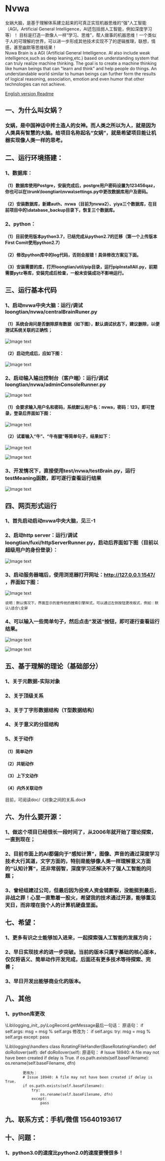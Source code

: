 # Nvwa
女娲大脑，是基于理解体系建立起来的可真正实现机器思维的“强”人工智能（AGI，Artificial General Intelligence，AI还包括弱人工智能，例如深度学习等）！ 目标是打造一款像人一样“学习、思维”，帮人做事的机器思维！一个类似于人的可理解的世界，可以进一步形成其他技术实现不了的逻辑推理，联想，情感，甚至幽默等思维结果！  
Nuwa Brain is a AGI (Artificial General Intelligence. AI also include weak intelligence,such as deep leaning,etc.) based on understanding system that can truly realize machine thinking. The goal is to create a machine thinking like human beings that can "learn and think" and help people do things. An understandable world similar to human beings can further form the results of logical reasoning, association, emotion and even humor that other technologies can not achieve.

[English version Readme](https://github.com/langway/Nvwa/blob/master/README.md)

## 一、为什么叫女娲？
### 女娲，是中国神话中抟土造人的女神。而人类之所以为人，就是因为人类具有智慧的大脑。给项目名称起名“女娲”，就是希望项目能让机器实现像人类一样的思考。

## 二、运行环境搭建：
### 1、数据库：
####  （1）数据库使用Postgre，安装完成后，postgre用户密码设置为123456qaz，你也可以在\trunk\loongtian\nvwa\settings.py中更改数据库用户及密码。
####  （2）安装数据库，新建auth、nvwa（目前为nvwa2）、yiya三个数据库，在目前项目中的\database_backup目录下，恢复三个数据库。
### 2、python：
####  （1）目前使用版本python3.7，已结完成从python2.7的迁移（第一个上传版本First Comit使用python2.7）
####  （2）修改python库中的log代码，否则会报错！具体修改方案见下面。
####  （3）安装需要的库，打开loongtian/util/pip目录，运行pipInstallAll.py，前期需要pytz等库，安装完成后检查，一般未安装成功不影响运行。

## 三、运行基本代码
### 1、启动nvwa中央大脑：运行/调试 loongtian/nvwa/centralBrainRuner.py
#### （1）系统会询问是否删除原有数据（如下图），默认调试状态下，建议删除，以便测试系统关联的正确性；

![Image text](https://raw.githubusercontent.com/langway/Nvwa/master/doc/img/start-nvwa-del-db.png)
    
#### （2）启动完成后，应如下图：
   
![Image text](https://raw.githubusercontent.com/langway/Nvwa/master/doc/img/start-nvwa-success.png)

### 2、启动输入输出控制台（客户端）：运行/调试 loongtian/nvwa/adminConsoleRunner.py

![Image text](https://raw.githubusercontent.com/langway/Nvwa/master/doc/img/start-console.png)

#### （1）会要求输入用户名和密码，系统默认用户名：nvwa，密码：123，即可登录，登录后界面如下图：
  
![Image text](https://raw.githubusercontent.com/langway/Nvwa/master/doc/img/start-console-logon.png)
    
#### （2）试着输入“牛”、“牛有腿”等简单句子，结果如下：
    
![Image text](https://raw.githubusercontent.com/langway/Nvwa/master/doc/img/console-dialog1.png)
    
![Image text](https://raw.githubusercontent.com/langway/Nvwa/master/doc/img/console-dialog2.png)

### 3、开发情况下，直接使用test/nvwa/testBrain.py，运行testMeaning函数，即可逐行查看运行结果

![Image text](https://raw.githubusercontent.com/langway/Nvwa/master/doc/img/console-dialog3.png)


## 四、网页形式运行

### 1、首先启动启动nvwa中央大脑，见三-1

### 2、启动http server：运行/调试 loongtian/fuxi/httpServerRunner.py，启动后界面如下图（目前以超级用户的身份登录）：

![Image text](https://raw.githubusercontent.com/langway/Nvwa/master/doc/img/start-web-server.png)

### 3、启动服务器端后，使用浏览器打开网址：http://127.0.0.1:1547/ ，界面如下图：

![Image text](https://raw.githubusercontent.com/langway/Nvwa/master/doc/img/start-web-index-page.png)

    说明：默认情况下，界面显示的是传统的搜索引擎样式，可以通过左侧按钮更改板式，例如：默认\适合\全屏

### 4、可以输入一些简单句子，然后点击”发送“按钮，即可逐行查看运行结果。

![Image text](https://raw.githubusercontent.com/langway/Nvwa/master/doc/img/web-dialog0.png)

![Image text](https://raw.githubusercontent.com/langway/Nvwa/master/doc/img/web-dialog1.png)


## 五、基于理解的理论（基础部分）
### 1、关于元数据-实际对象
### 2、关于顶级关系
### 3、关于丁字形数据结构（T型数据结构）
### 4、关于意义的分层结构
### 5、关于动作
#### （1）简单动作
#### （2）共轭动作
#### （3）上下文动作
#### （4）内外关联动作

目前，可阅读doc/《对象之间的关系.doc》

## 六、为什么要开源：
### 1、做这个项目已经很长一段时间了，从2006年就开始了理论探索，一直到现在；
### 2、目前市面上的AI都偏向于“感知计算”，图像、声音的通过深度学习技术大行其道，文字方面的，特别是能够像人类一样理解意义方面的“认知计算”，还非常弱智，深度学习还解决不了强人工智能的问题；
### 3、曾经组建过公司，但最后因为投资人资金链断裂，没能挺到最后，非战之罪！心里一直憋着一股火，希望我的技术通过开源，能够重见天日，而非埋在我个人的计算机硬盘里面。

## 七、希望： 
### 1、更多有识之士能够加入进来，一起探索强人工智能的发展方向；
### 2、早日实现技术的进一步突破。当前的版本只属于基础的核心版本，仅仅将语义、简单动作开发完成，后面还有更多技术等待探索、完善；
### 3、早日开发出能够商业化的版本。

## 八、其他
###  1、python库更改

\Lib\logging\__init__.py\LogRecord.getMessage最后一句话：
原语句：
if self.args:
    msg = msg % self.args
修改为：
if self.args:
    try:
        msg = msg % self.args
    except:
        pass
        
\Lib\logging\handlers
class RotatingFileHandler(BaseRotatingHandler):
    def doRollover(self):
        def doRollover(self):
            原语句：
            # Issue 18940: A file may not have been created if delay is True.
            if os.path.exists(self.baseFilename):
                os.rename(self.baseFilename, dfn)
            
            
            更改为：
            # Issue 18940: A file may not have been created if delay is True.
            if os.path.exists(self.baseFilename):
                try:
                    os.rename(self.baseFilename, dfn)
                except:
                    pass

## 九、联系方式：手机/微信 15640193617

## 十、问题：

### 1、python3.0的速度比python2.0的速度要慢很多！

